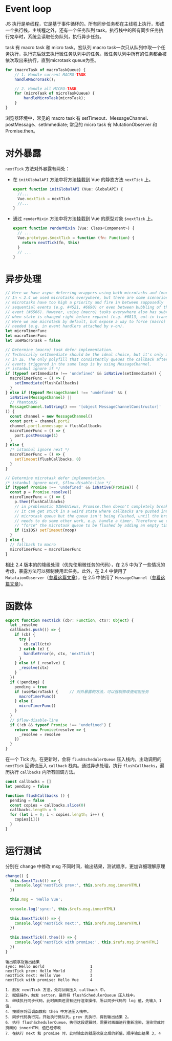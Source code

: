 # Event loop

JS 执行是单线程，它是基于事件循环的。所有同步任务都在主线程上执行，形成一个执行栈。主线程之外，还有一个任务队列 task。执行栈中的所有同步任务执行完毕时，系统会读取任务队列，执行异步任务。

task 有 macro task 和 micro task。宏队列 macro task一次只从队列中取一个任务执行，执行完后就去执行微任务队列中的任务。微任务队列中所有的任务都会被依次取出来执行，直到microtask queue为空。

```javascript
for (macroTask of macroTaskQueue) {
    // 1. Handle current MACRO-TASK
    handleMacroTask();

    // 2. Handle all MICRO-TASK
    for (microTask of microTaskQueue) {
        handleMicroTask(microTask);
    }
}
```

浏览器环境中，常见的 macro task 有 setTimeout、MessageChannel、postMessage、setImmediate; 常见的 micro task 有 MutationObserver 和 Promise.then。

# 对外暴露

`nextTick` 方法对外暴露有两处：

+ 在 `initGlobalAPI` 方法中将方法挂载到 Vue 的静态方法 `nextTick` 上。

  ```javascript
  export function initGlobalAPI (Vue: GlobalAPI) {
    //...
    Vue.nextTick = nextTick
    //...
  }
  ```

+ 通过 `renderMixin` 方法中将方法挂载到 Vue 的原型对象 `$nextTick` 上。
  
  ```javascript
  export function renderMixin (Vue: Class<Component>) {
    // ...
    Vue.prototype.$nextTick = function (fn: Function) {
      return nextTick(fn, this)
    }
    // ...
  }
  ```

# 异步处理

```javascript
// Here we have async deferring wrappers using both microtasks and (macro) tasks.
// In < 2.4 we used microtasks everywhere, but there are some scenarios where
// microtasks have too high a priority and fire in between supposedly
// sequential events (e.g. #4521, #6690) or even between bubbling of the same
// event (#6566). However, using (macro) tasks everywhere also has subtle problems
// when state is changed right before repaint (e.g. #6813, out-in transitions).
// Here we use microtask by default, but expose a way to force (macro) task when
// needed (e.g. in event handlers attached by v-on).
let microTimerFunc
let macroTimerFunc
let useMacroTask = false

// Determine (macro) task defer implementation.
// Technically setImmediate should be the ideal choice, but it's only available
// in IE. The only polyfill that consistently queues the callback after all DOM
// events triggered in the same loop is by using MessageChannel.
/* istanbul ignore if */
if (typeof setImmediate !== 'undefined' && isNative(setImmediate)) {
  macroTimerFunc = () => {
    setImmediate(flushCallbacks)
  }
} else if (typeof MessageChannel !== 'undefined' && (
  isNative(MessageChannel) ||
  // PhantomJS
  MessageChannel.toString() === '[object MessageChannelConstructor]'
)) {
  const channel = new MessageChannel()
  const port = channel.port2
  channel.port1.onmessage = flushCallbacks
  macroTimerFunc = () => {
    port.postMessage(1)
  }
} else {
  /* istanbul ignore next */
  macroTimerFunc = () => {
    setTimeout(flushCallbacks, 0)
  }
}

// Determine microtask defer implementation.
/* istanbul ignore next, $flow-disable-line */
if (typeof Promise !== 'undefined' && isNative(Promise)) {
  const p = Promise.resolve()
  microTimerFunc = () => {
    p.then(flushCallbacks)
    // in problematic UIWebViews, Promise.then doesn't completely break, but
    // it can get stuck in a weird state where callbacks are pushed into the
    // microtask queue but the queue isn't being flushed, until the browser
    // needs to do some other work, e.g. handle a timer. Therefore we can
    // "force" the microtask queue to be flushed by adding an empty timer.
    if (isIOS) setTimeout(noop)
  }
} else {
  // fallback to macro
  microTimerFunc = macroTimerFunc
}
```

相比 2.4 版本的的降级处理（优先使用微任务的代码），在 2.5 中为了一些情况的考虑，暴露方法可以强制使用宏任务。此外，在 2.4 中使用了 `MutataionObserver`（[参看这篇文章](https://www.cnblogs.com/stephenykk/p/6016084.html)），在 2.5 中使用了 `MessageChannel`（[参看这篇文章](https://zhuanlan.zhihu.com/p/432726048)）。

# 函数体

```javascript
export function nextTick (cb?: Function, ctx?: Object) {
  let _resolve
  callbacks.push(() => {
    if (cb) {
      try {
        cb.call(ctx)
      } catch (e) {
        handleError(e, ctx, 'nextTick')
      }
    } else if (_resolve) {
      _resolve(ctx)
    }
  })
  if (!pending) {
    pending = true
    if (useMacroTask) {     // 对外暴露的方法，可以强制修改使用宏任务
      macroTimerFunc()
    } else {
      microTimerFunc()
    }
  }
  // $flow-disable-line
  if (!cb && typeof Promise !== 'undefined') {
    return new Promise(resolve => {
      _resolve = resolve
    })
  }
}
```

在一个 Tick 内，在更新时，会将 `flushSchedulerQueue` 压入栈内，主动调用的 `nextTick` 回调也压入 `callback` 栈内。通过异步处理，执行 `flushCallbacks`，遍历执行 `callbacks` 内所有回调方法。

```javascript
const callbacks = []
let pending = false

function flushCallbacks () {
  pending = false
  const copies = callbacks.slice(0)
  callbacks.length = 0
  for (let i = 0; i < copies.length; i++) {
    copies[i]()
  }
}
```

# 运行测试

分别在 change 中修改 msg 不同时间，输出结果，测试顺序，更加详细理解原理

```javascript
change() {
  this.$nextTick(() => {
    console.log('nextTick prev:', this.$refs.msg.innerHTML)
  })

  this.msg = 'Hello Vue';
  
  console.log('sync:', this.$refs.msg.innerHTML)
  
  this.$nextTick(() => {
    console.log('nextTick next:', this.$refs.msg.innerHTML)
  })
  
  this.$nextTick().then(() => {
    console.log('nextTick with promise:', this.$refs.msg.innerHTML)
  })
}
```

```
输出顺序及输出结果
sync: Hello World                    1
nextTick prev: Hello World           2
nextTick next: Hello Vue             3
nextTick with promise: Hello Vue     4

1. 触发 nextTick 方法，先将回调压入 callback 中。
2. 赋值操作，触发 setter，最终将 flushSchedulerQueue 压入栈中。
3. 继续执行同步代码，此时画面还没有进行渲染操作，所以同步代码的 log 值，先输入 1 值，
4. 按顺序将回调函数和 then 中方法压入栈中。
5. 同步代码执行完，开始执行微队列。prev 先执行，得到输出结果 2。
6. 执行 flushSchedulerQueue，执行这段逻辑时，需要对画面进行重新渲染，渲染完成时页面的 innerHTML 值已经修改
7. 在执行 next 和 promise 时，此时输出的就是改变之后的新值，顺序输出结果 3, 4
```


